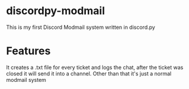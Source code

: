 # discordpy-modmail
This is my first Discord Modmail system written in discord.py

# Features
It creates a .txt file for every ticket and logs the chat, after the ticket was closed it will send it into a channel.
Other than that it's just a normal modmail system
